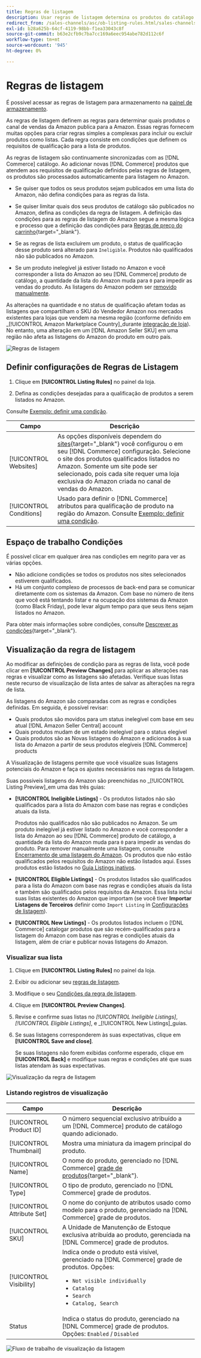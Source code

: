 ```yaml
---
title: Regras de listagem
description: Usar regras de listagem determina os produtos do catálogo do Commerce publicados como listagens do Amazon Marketplace.
redirect_from: /sales-channels/asc/ob-listing-rules.html/sales-channels/asc/ob-listing-preview.html/sales-channels/asc/listing-rule-preview.html
exl-id: b28a625b-64cf-4119-98bb-f1ea33043c8f
source-git-commit: b63e2cfb9c7ba7cc169a6eec954abe782d112c6f
workflow-type: tm+mt
source-wordcount: '945'
ht-degree: 0%

---
```


# Regras de listagem

É possível acessar as regras de listagem para armazenamento na [painel de armazenamento](./amazon-store-dashboard.md).

As regras de listagem definem as regras para determinar quais produtos o canal de vendas da Amazon publica para a Amazon. Essas regras fornecem muitas opções para criar regras simples a complexas para incluir ou excluir produtos como listas. Cada regra consiste em condições que definem os requisitos de qualificação para a lista de produtos.

As regras de listagem são continuamente sincronizadas com as [!DNL Commerce] catálogo. Ao adicionar novas [!DNL Commerce] produtos que atendem aos requisitos de qualificação definidos pelas regras de listagem, os produtos são processados automaticamente para listagem no Amazon.

- Se quiser que todos os seus produtos sejam publicados em uma lista do Amazon, não defina condições para as regras da lista.

- Se quiser limitar quais dos seus produtos de catálogo são publicados no Amazon, defina as condições da regra de listagem. A definição das condições para as regras de listagem do Amazon segue a mesma lógica e processo que a definição das condições para [Regras de preço do carrinho](https://docs.magento.com/user-guide/marketing/price-rules-cart.html){target="_blank"}.

- Se as regras de lista excluírem um produto, o status de qualificação desse produto será alterado para `Ineligible`. Produtos não qualificados não são publicados no Amazon.

- Se um produto inelegível já estiver listado no Amazon e você corresponder a lista do Amazon ao seu [!DNL Commerce] produto de catálogo, a quantidade da lista do Amazon muda para `0` para impedir as vendas do produto. As listagens do Amazon podem ser [removido manualmente](./end-listings-manually.md).

As alterações na quantidade e no status de qualificação afetam todas as listagens que compartilham o SKU do Vendedor Amazon nos mercados existentes para lojas que vendem na mesma região (conforme definido em _[!UICONTROL Amazon Marketplace Country]_durante [integração de loja](./store-integration.md)). No entanto, uma alteração em um [!DNL Amazon Seller SKU] em uma região não afeta as listagens do Amazon do produto em outro país.

![Regras de listagem](assets/ob-listing-rules.png)

## Definir configurações de Regras de Listagem

1. Clique em **[!UICONTROL Listing Rules]** no painel da loja.

1. Defina as condições desejadas para a qualificação de produtos a serem listados no Amazon.

Consulte [Exemplo: definir uma condição](./ob-define-condition-example.md).

| Campo | Descrição |
|---|---|
| [!UICONTROL Websites] | As opções disponíveis dependem do [sites](https://docs.magento.com/user-guide/stores/websites-stores-views.html){target="_blank"} você configurou o em seu [!DNL Commerce] configuração. Selecione o site dos produtos qualificados listados no Amazon. Somente um site pode ser selecionado, pois cada site requer uma loja exclusiva do Amazon criada no canal de vendas do Amazon. |
| [!UICONTROL Conditions] | Usado para definir o [!DNL Commerce] atributos para qualificação de produto na região do Amazon. Consulte [Exemplo: definir uma condição](./ob-define-condition-example.md). |

## Espaço de trabalho Condições

É possível clicar em qualquer área nas condições em negrito para ver as várias opções.

- Não adicione condições se todos os produtos nos sites selecionados estiverem qualificados.
- Há um conjunto complexo de processos de back-end para se comunicar diretamente com os sistemas da Amazon. Com base no número de itens que você está tentando listar e na ocupação dos sistemas da Amazon (como Black Friday), pode levar algum tempo para que seus itens sejam listados no Amazon.

Para obter mais informações sobre condições, consulte [Descrever as condições](https://docs.magento.com/user-guide/marketing/price-rules-cart.html){target="_blank"}.

## Visualização da regra de listagem

Ao modificar as definições de condição para as regras de lista, você pode clicar em **[!UICONTROL Preview Changes]** para aplicar as alterações nas regras e visualizar como as listagens são afetadas. Verifique suas listas neste recurso de visualização de lista antes de salvar as alterações na regra de lista.

As listagens do Amazon são comparadas com as regras e condições definidas. Em seguida, é possível revisar:

- Quais produtos são movidos para um status inelegível com base em seu atual [!DNL Amazon Seller Central] account
- Quais produtos mudam de um estado inelegível para o status elegível
- Quais produtos são as Novas listagens do Amazon e adicionados à sua lista do Amazon a partir de seus produtos elegíveis [!DNL Commerce] products

A Visualização de listagens permite que você visualize suas listagens potenciais do Amazon e faça os ajustes necessários nas regras da listagem.

Suas possíveis listagens do Amazon são preenchidas no _[!UICONTROL Listing Preview]_em uma das três guias:

- **[!UICONTROL Ineligible Listings]** - Os produtos listados não são qualificados para a lista do Amazon com base nas regras e condições atuais da lista.

   Produtos não qualificados não são publicados no Amazon. Se um produto inelegível já estiver listado no Amazon e você corresponder a lista do Amazon ao seu [!DNL Commerce] produto de catálogo, a quantidade da lista do Amazon muda para `0` para impedir as vendas do produto. Para remover manualmente uma listagem, consulte [Encerramento de uma listagem do Amazon](./end-listings-manually.md). Os produtos que não estão qualificados pelos requisitos do Amazon não estão listados aqui. Esses produtos estão listados no [Guia Listings inativos](./inactive-listings.md).

- **[!UICONTROL Eligible Listings]** - Os produtos listados são qualificados para a lista do Amazon com base nas regras e condições atuais da lista e também são qualificados pelos requisitos da Amazon. Essa lista inclui suas listas existentes do Amazon que importam (se você tiver **Importar Listagens de Terceiros** definir como `Import Listing` in [Configurações de listagem](./third-party-listing-settings.md)).

- **[!UICONTROL New Listings]** - Os produtos listados incluem o [!DNL Commerce] catalogar produtos que são recém-qualificados para a listagem do Amazon com base nas regras e condições atuais da listagem, além de criar e publicar novas listagens do Amazon.

### Visualizar sua lista

1. Clique em **[!UICONTROL Listing Rules]** no painel da loja.

1. Exibir ou adicionar seu [regras de listagem](./listing-rules.md).

1. Modifique o seu [Condições da regra de listagem](./ob-define-condition-example.md).

1. Clique em **[!UICONTROL Preview Changes]**.

1. Revise e confirme suas listas no _[!UICONTROL Ineligible Listings]_,_[!UICONTROL Eligible Listings]_, e _[!UICONTROL New Listings]_guias.

1. Se suas listagens corresponderem às suas expectativas, clique em **[!UICONTROL Save and close]**.

   Se suas listagens não forem exibidas conforme esperado, clique em **[!UICONTROL Back]** e modifique suas regras e condições até que suas listas atendam às suas expectativas.

![Visualização da regra de listagem](assets/amazon-listing-rule-preview.png)

### Listando registros de visualização

| Campo | Descrição |
|--- |--- |
| [!UICONTROL Product ID] | O número sequencial exclusivo atribuído a um [!DNL Commerce] produto de catálogo quando adicionado. |
| [!UICONTROL Thumbnail] | Mostra uma miniatura da imagem principal do produto. |
| [!UICONTROL Name] | O nome do produto, gerenciado no [!DNL Commerce] [grade de produtos](https://docs.magento.com/user-guide/catalog/products.html){target="_blank"}. |
| [!UICONTROL Type] | O tipo de produto, gerenciado no [!DNL Commerce] grade de produtos. |
| [!UICONTROL Attribute Set] | O nome do conjunto de atributos usado como modelo para o produto, gerenciado na [!DNL Commerce] grade de produtos. |
| [!UICONTROL SKU] | A Unidade de Manutenção de Estoque exclusiva atribuída ao produto, gerenciada na [!DNL Commerce] grade de produtos. |
| [!UICONTROL Visibility] | Indica onde o produto está visível, gerenciado na [!DNL Commerce] grade de produtos. Opções:<ul><li>`Not visible individually`</li><li>`Catalog`</li><li>`Search`</li><li>`Catalog, Search`</li></ul> |
| Status | Indica o status do produto, gerenciado na [!DNL Commerce] grade de produtos. Opções: `Enabled` / `Disabled` |

![Fluxo de trabalho de visualização da listagem](assets/listing-preview-flowchart.png)
